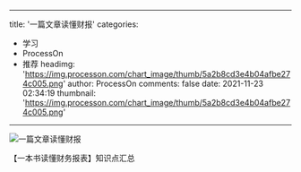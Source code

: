 
---
title: '一篇文章读懂财报'
categories: 
 - 学习
 - ProcessOn
 - 推荐
headimg: 'https://img.processon.com/chart_image/thumb/5a2b8cd3e4b04afbe274c005.png'
author: ProcessOn
comments: false
date: 2021-11-23 02:34:19
thumbnail: 'https://img.processon.com/chart_image/thumb/5a2b8cd3e4b04afbe274c005.png'
---

<div>   
<img class="thumb" alt="一篇文章读懂财报" src="https://img.processon.com/chart_image/thumb/5a2b8cd3e4b04afbe274c005.png" referrerpolicy="no-referrer">
<p>【一本书读懂财务报表】知识点汇总</p>  
</div>
            